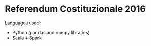 # Referendum Costituzionale 2016

Languages used: 
  - Python (pandas and numpy libraries)
  - Scala + Spark
